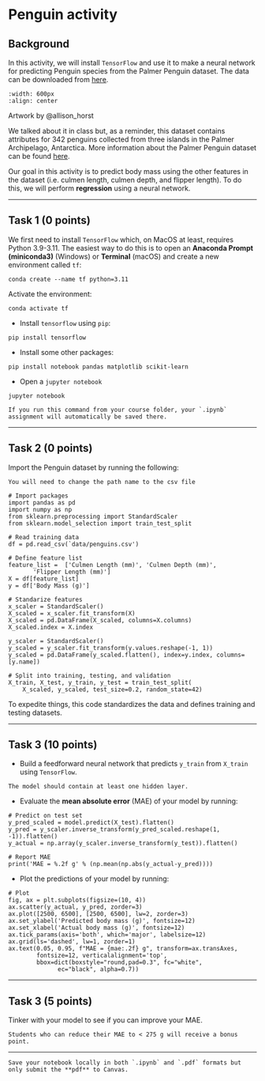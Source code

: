 # Penguin activity

## Background

In this activity, we will install `TensorFlow` and use it to make a neural network for predicting Penguin species from the Palmer Penguin dataset. The data can be downloaded from [here](https://prodduke-my.sharepoint.com/:x:/g/personal/jr555_duke_edu/EaznIuIOlXxJkj0plnFf8wwBAH39AMJryACM-WzQe-UijQ?e=lc9Pzi). 

```{image} images/penguins.png
:width: 600px
:align: center
```
Artwork by @allison_horst

We talked about it in class but, as a reminder, this dataset contains attributes for 342 penguins collected from three islands in the Palmer Archipelago, Antarctica. More information about the Palmer Penguin dataset can be found [here](https://allisonhorst.github.io/palmerpenguins/index.html). 

Our goal in this activity is to predict body mass using the other features in the dataset (i.e. culmen length, culmen depth, and flipper length). To do this, we will perform **regression** using a neural network.

*****************************

## Task 1 (0 points)

We first need to install `TensorFlow` which, on MacOS at least, requires Python 3.9-3.11. The easiest way to do this is to open an **Anaconda Prompt (miniconda3)** (Windows) or **Terminal** (macOS) and create a new environment called `tf`:

```
conda create --name tf python=3.11
```

Activate the environment:

```
conda activate tf
```

* Install `tensorflow` using `pip`:

```
pip install tensorflow
```

* Install some other packages:

```
pip install notebook pandas matplotlib scikit-learn
```

* Open a `jupyter notebook`

```
jupyter notebook
```

```{tip}
If you run this command from your course folder, your `.ipynb` assignment will automatically be saved there.
```

*******************

## Task 2 (0 points)

Import the Penguin dataset by running the following:

```{note}
You will need to change the path name to the csv file
```

```
# Import packages
import pandas as pd
import numpy as np
from sklearn.preprocessing import StandardScaler
from sklearn.model_selection import train_test_split

# Read training data
df = pd.read_csv(`data/penguins.csv')

# Define feature list
feature_list =  ['Culmen Length (mm)', 'Culmen Depth (mm)',
       'Flipper Length (mm)']
X = df[feature_list]
y = df['Body Mass (g)']

# Standarize features
x_scaler = StandardScaler()  
X_scaled = x_scaler.fit_transform(X)
X_scaled = pd.DataFrame(X_scaled, columns=X.columns)
X_scaled.index = X.index

y_scaler = StandardScaler()  
y_scaled = y_scaler.fit_transform(y.values.reshape(-1, 1))
y_scaled = pd.DataFrame(y_scaled.flatten(), index=y.index, columns=[y.name])

# Split into training, testing, and validation
X_train, X_test, y_train, y_test = train_test_split(
    X_scaled, y_scaled, test_size=0.2, random_state=42)
```

To expedite things, this code standardizes the data and defines training and testing datasets. 

*******************

## Task 3 (10 points)

* Build a feedforward neural network that predicts `y_train` from `X_train` using `TensorFlow`. 


```{note}
The model should contain at least one hidden layer. 
```

* Evaluate the **mean absolute error** (MAE) of your model by running:

```
# Predict on test set
y_pred_scaled = model.predict(X_test).flatten()
y_pred = y_scaler.inverse_transform(y_pred_scaled.reshape(1, -1)).flatten()
y_actual = np.array(y_scaler.inverse_transform(y_test)).flatten()

# Report MAE
print('MAE = %.2f g' % (np.mean(np.abs(y_actual-y_pred))))
```

* Plot the predictions of your model by running:

```
# Plot
fig, ax = plt.subplots(figsize=(10, 4))
ax.scatter(y_actual, y_pred, zorder=3)
ax.plot([2500, 6500], [2500, 6500], lw=2, zorder=3)
ax.set_ylabel('Predicted body mass (g)', fontsize=12)
ax.set_xlabel('Actual body mass (g)', fontsize=12)
ax.tick_params(axis='both', which='major', labelsize=12)
ax.grid(ls='dashed', lw=1, zorder=1)
ax.text(0.05, 0.95, f"MAE = {mae:.2f} g", transform=ax.transAxes, 
        fontsize=12, verticalalignment='top', 
        bbox=dict(boxstyle="round,pad=0.3", fc="white", 
              ec="black", alpha=0.7))
```

*******************

## Task 3 (5 points)

Tinker with your model to see if you can improve your MAE. 

```{note}
Students who can reduce their MAE to < 275 g will receive a bonus point.
``` 

*****************************

```{important}
Save your notebook locally in both `.ipynb` and `.pdf` formats but only submit the **pdf** to Canvas.
```






